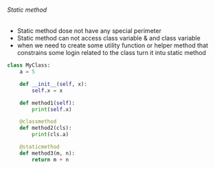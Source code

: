 ###### Static method

-   Static method dose not have any special perimeter
-   Static method can not access class variable & and class variable
-   when we need to create some utility function or helper method that constrains some login related to the class
    turn it intu static method

```py
class MyClass:
    a = 5

    def __init__(self, x):
        self.x = x

    def method1(self):
        print(self.x)

    @classmethod
    def method2(cls):
        print(cls.a)

    @staticmethod
    def method3(m, n):
        return m + n
```
